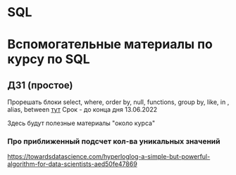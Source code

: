 # SQL
# Вспомогательные материалы по курсу по SQL

## ДЗ1 (простое)
Прорешать блоки select, where, order by, null, functions, group by, like, in , alias, between [тут](https://www.w3schools.com/sql/exercise.asp)
Срок - до конца дня 13.06.2022

Здесь будут полезные материалы "около курса"

### Про приближенный подсчет кол-ва уникальных значений
https://towardsdatascience.com/hyperloglog-a-simple-but-powerful-algorithm-for-data-scientists-aed50fe47869
